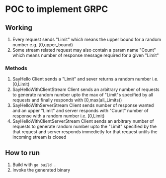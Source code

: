 # POC to implement GRPC 


## Working

1. Every request sends "Limit" which means the upper bound for a random number e.g. [0,upper_bound)
2. Some stream related request may also contain a param name "Count" which means number of response message required for a given "Limit"

### Methods

1. SayHello
    Client sends a "Limit" and sever returns a random number i.e. [0,Limit)
2. SayHelloWithClientStream
    Client sends an arbitrary number of requests to generate random number upto the max of "Limit"s specified by all requests and finally responds with [0,max(all_Limits)) 
3. SayHelloWithServerStream
    Client sends number of response wanted and an upper "Limit" and server responds with "Count" number of response with a random number i.e. [0,Limit)    
4. SayHelloWithClientServerStream
    Client sends an arbitrary number of requests to generate random number upto the "Limit" specified by the that request and server responds immedietly for that request untils the incoming stream is closed

## How to run
1. Build with `go build .`
2. Invoke the generated binary